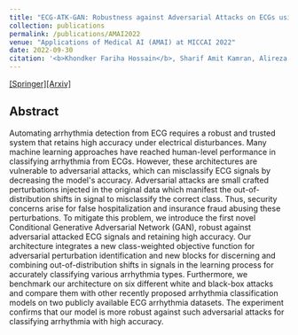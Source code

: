```yaml
---
title: "ECG-ATK-GAN: Robustness against Adversarial Attacks on ECGs using Conditional Generative Adversarial Networks"
collection: publications
permalink: /publications/AMAI2022
venue: "Applications of Medical AI (AMAI) at MICCAI 2022"
date: 2022-09-30
citation: '<b>Khondker Fariha Hossain</b>, Sharif Amit Kamran, Alireza Tavakkoli, Xingjun Ma'
---
```

[[Springer]](https://link.springer.com/chapter/10.1007/978-3-031-17721-7_8)[[Arxiv]](https://arxiv.org/abs/2110.09983)

## Abstract
Automating arrhythmia detection from ECG requires a robust and trusted system that retains high accuracy under electrical disturbances. Many machine learning approaches have reached human-level performance in classifying arrhythmia from ECGs. However, these architectures are vulnerable to adversarial attacks, which can misclassify ECG signals by decreasing the model's accuracy. Adversarial attacks are small crafted perturbations injected in the original data which manifest the out-of-distribution shifts in signal to misclassify the correct class. Thus, security concerns arise for false hospitalization and insurance fraud abusing these perturbations. To mitigate this problem, we introduce the first novel Conditional Generative Adversarial Network (GAN), robust against adversarial attacked ECG signals and retaining high accuracy. Our architecture integrates a new class-weighted objective function for adversarial perturbation identification and new blocks for discerning and combining out-of-distribution shifts in signals in the learning process for accurately classifying various arrhythmia types. Furthermore, we benchmark our architecture on six different white and black-box attacks and compare them with other recently proposed arrhythmia classification models on two publicly available ECG arrhythmia datasets. The experiment confirms that our model is more robust against such adversarial attacks for classifying arrhythmia with high accuracy. 